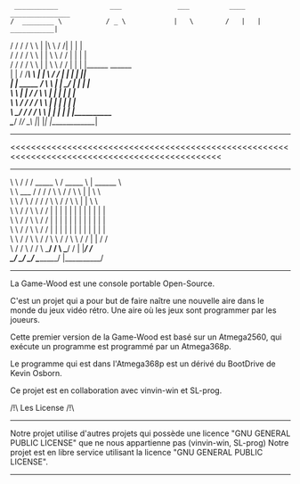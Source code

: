 
     ___________             ___              ___          ____   _______________                                     
    /  ________ \           / _ \            |   \        /   |   |  ___________|                            
   /  /                    / / \ \           | |\ \      / /| |   |  |                                               
  /  /                    / /   \ \          | | \ \    / / | |   |  |                                          
 /  /                    / /     \ \         | |  \ \  / /  | |   |  |______          ______                                   
 |  |                   / /_______\ \        | |   \ \/ /   | |   |   ______|        |______|                                                    
 |  |      _____       / __________\ \       | |    \__/    | |   |  |  
 \  \    |____  |     / /           \ \      | |            | |   |  |                                       
  \  \       / /     / /             \ \     | |            | |   |  |                                   
   \  \_____/ /     / /               \ \    | |            | |   |  |___________                                                                     
    \________/     /_/                 \_\   |_|            |_|   |_____________|  
_______________________________________________________________________________________________
<<<<<<<<<<<<<<<<<<<<<<<<<<<<<<<<<<<<<<<<<<<<<<<<<<<<<<<<<<<<<<<<<<<<<<<<<<<<<<<<<<<<<<<<<<<<<<<

  __                               __      _________           _________       ___________ 
  \ \                             / /     /  _____  \         /  _____  \      |  ______  \      
   \ \            ___            / /     /  /     \  \       /  /     \  \     |  |     \  \      
    \ \          /   \          / /     /  /       \  \     /  /       \  \    |  |      \  \      
     \ \        / / \ \        / /     |  |         |  |   |  |         |  |   |  |      |  |      
      \ \      / /   \ \      / /      |  |         |  |   |  |         |  |   |  |      |  |     
       \ \    / /     \ \    / /       |  |         |  |   |  |         |  |   |  |      |  |      
        \ \  / /       \ \  / /         \  \       /  /     \  \       /  /    |  |      /  /    
         \ \/ /         \ \/ /           \  \_____/  /       \  \_____/  /     |  |_____/  /         
          \__/           \__/             \_________/         \_________/      |__________/   
_______________________________________________________________________________________________	
>>>>>>>>>>>>>>>>>>>>>>>>>>>>>>>>>>>>>>>>>>>>>>>>>>>>>>>>>>>>>>>>>>>>>>>>>>>>>>>>>>>>>>>>>>>>>>>	
	
	


La Game-Wood est une console portable Open-Source.

C'est un projet qui a pour but de faire naître une nouvelle
aire dans le monde du jeux vidéo rétro.
Une aire où les jeux sont programmer par les joueurs.

Cette premier version de la Game-Wood est basé sur un Atmega2560,
qui exécute un programme est programmé par un Atmega368p.

Le programme qui est dans l'Atmega368p est un dérivé
du BootDrive de Kevin Osborn.

Ce projet est en collaboration avec vinvin-win et SL-prog.

/!\ Les License /!\
___________________

Notre projet utilise d'autres projets qui possède une licence "GNU GENERAL PUBLIC LICENSE" que ne nous appartienne pas (vinvin-win, SL-prog)
Notre projet est en libre service utilisant la licence "GNU GENERAL PUBLIC LICENSE".

___________________